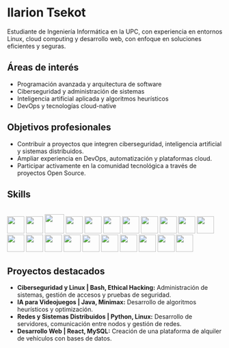 # Ilarion Tsekot 

Estudiante de Ingeniería Informática en la UPC, con experiencia en entornos Linux, cloud computing y desarrollo web, con enfoque en soluciones eficientes y seguras.

## Áreas de interés
- Programación avanzada y arquitectura de software  
- Ciberseguridad y administración de sistemas  
- Inteligencia artificial aplicada y algoritmos heurísticos  
- DevOps y tecnologías cloud-native  

## Objetivos profesionales
- Contribuir a proyectos que integren ciberseguridad, inteligencia artificial y sistemas distribuidos.  
- Ampliar experiencia en DevOps, automatización y plataformas cloud.  
- Participar activamente en la comunidad tecnológica a través de proyectos Open Source.  

## Skills
<span style="font-family: 'Courier New', monospace;"></span>  
<img src="https://cdn.jsdelivr.net/gh/devicons/devicon/icons/python/python-original.svg" width="40"/> 
<img src="https://upload.wikimedia.org/wikipedia/commons/1/19/C_Logo.png" width="40"/>
<img src="https://cdn.jsdelivr.net/gh/devicons/devicon/icons/cplusplus/cplusplus-original.svg" width="45"/> 
<img src="https://cdn.jsdelivr.net/gh/devicons/devicon@latest/icons/java/java-original.svg" width="40"/>
<img src="https://cdn.jsdelivr.net/gh/devicons/devicon@latest/icons/javascript/javascript-original.svg" width="40"/> 
<img src="https://cdn.jsdelivr.net/gh/devicons/devicon/icons/html5/html5-original.svg" width="40"/> 
<img src="https://cdn.jsdelivr.net/gh/devicons/devicon/icons/css3/css3-original.svg" width="40"/> 
<img src="https://cdn.jsdelivr.net/gh/devicons/devicon/icons/react/react-original.svg" width="40"/> 
<img src="https://cdn.jsdelivr.net/gh/devicons/devicon/icons/mysql/mysql-original.svg" width="40"/> 
<img src="https://cdn.jsdelivr.net/gh/devicons/devicon@latest/icons/azuresqldatabase/azuresqldatabase-original.svg" width="40"/> 
<img src="https://cdn.jsdelivr.net/gh/devicons/devicon@latest/icons/docker/docker-original.svg" width="40"/> 
<img src="https://cdn.jsdelivr.net/gh/devicons/devicon/icons/kubernetes/kubernetes-plain.svg" width="40"/> 
<img src="https://cdn.jsdelivr.net/gh/devicons/devicon/icons/terraform/terraform-original.svg" width="40"/> 
<img src="https://cdn.jsdelivr.net/gh/devicons/devicon/icons/git/git-original.svg" width="40"/> 
<img src="https://cdn.jsdelivr.net/gh/devicons/devicon@latest/icons/gitlab/gitlab-original.svg" width="40"/>
<img src="https://cdn.jsdelivr.net/gh/devicons/devicon@latest/icons/bash/bash-original.svg" width="40"/>
<img src="https://cdn.jsdelivr.net/gh/devicons/devicon/icons/linux/linux-original.svg" width="40"/> 
<img src="https://cdn.jsdelivr.net/gh/devicons/devicon@latest/icons/kalilinux/kalilinux-original.svg" width="40"/> 
<img src="https://cdn.jsdelivr.net/gh/devicons/devicon@latest/icons/archlinux/archlinux-original.svg" width="40"/> 
<img src="https://cdn.jsdelivr.net/gh/devicons/devicon@latest/icons/ubuntu/ubuntu-original.svg" width="40"/> 
<img src="https://cdn.jsdelivr.net/gh/devicons/devicon@latest/icons/netbeans/netbeans-original.svg" width="40"/>

<!-- <img src="https://cdn.jsdelivr.net/gh/devicons/devicon@latest/icons/amazonwebservices/amazonwebservices-plain-wordmark.svg" width="40"/>    -->    

## Proyectos destacados
- **Ciberseguridad y Linux | Bash, Ethical Hacking:** Administración de sistemas, gestión de accesos y pruebas de seguridad.  
- **IA para Videojuegos | Java, Minimax:** Desarrollo de algoritmos heurísticos y optimización.  
- **Redes y Sistemas Distribuidos | Python, Linux:** Desarrollo de servidores, comunicación entre nodos y gestión de redes.  
- **Desarrollo Web | React, MySQL:** Creación de una plataforma de alquiler de vehículos con bases de datos.  

